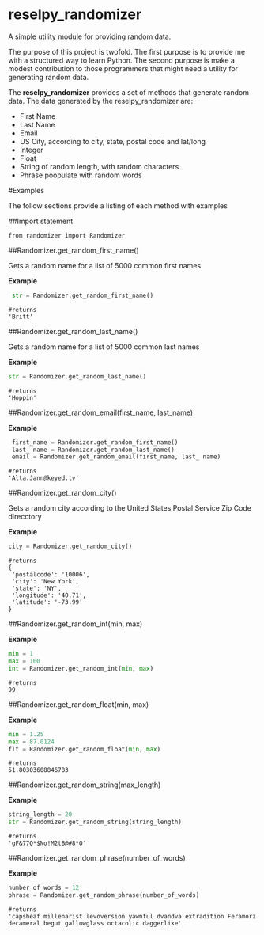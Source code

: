 # reselpy_randomizer

A simple utility module for providing random data.

The purpose of this project is twofold. The first purpose is to provide me with a structured way to learn Python. The second purpose is make a modest contribution to those programmers that might need a utility for generating random data.

The **reselpy_randomizer** provides a set of methods that generate random data. The data generated by the reselpy_randomizer are:

* First Name
* Last Name
* Email
* US City, according to city, state, postal code and lat/long
* Integer
* Float
* String of random length, with random characters
* Phrase poopulate with random words

#Examples

The follow sections provide a listing of each method with examples

##Import statement

`from randomizer import Randomizer`

##Randomizer.get_random_first_name()

Gets a random name for a list of 5000 common first names

**Example**
```python
 str = Randomizer.get_random_first_name()
 ```
 ```
 #returns
'Britt'
```

##Randomizer.get_random_last_name()

Gets a random name for a list of 5000 common last names

**Example**
```python
str = Randomizer.get_random_last_name()
 ```
 ```
#returns
'Hoppin'
```


##Randomizer.get_random_email(first_name, last_name)

**Example**
```python
 first_name = Randomizer.get_random_first_name()
 last_ name = Randomizer.get_random_last_name()
 email = Randomizer.get_random_email(first_name, last_ name)
  ```
 ```
 #returns
'Alta.Jann@keyed.tv'
```

##Randomizer.get_random_city()

Gets a random city according to the United States Postal Service Zip Code direcctory

**Example**
```python
city = Randomizer.get_random_city()
 ```
 ```
#returns
{
  'postalcode': '10006',
  'city': 'New York', 
  'state': 'NY', 
  'longitude': '40.71',
  'latitude': '-73.99'
}
```
##Randomizer.get_random_int(min, max)

**Example**
```python
min = 1
max = 100
int = Randomizer.get_random_int(min, max)
 ```
 ```
#returns
99
```

##Randomizer.get_random_float(min, max)

**Example**
```python
min = 1.25
max = 87.0124
flt = Randomizer.get_random_float(min, max)
 ```
 ```
#returns
51.80303608846783
```

##Randomizer.get_random_string(max_length)

**Example**
```python
string_length = 20
str = Randomizer.get_random_string(string_length)
 ```
 ```
#returns
'gF&77Q*$No!M2tB@#8*O'
```

##Randomizer.get_random_phrase(number_of_words)

**Example**
```python
number_of_words = 12
phrase = Randomizer.get_random_phrase(number_of_words)
 ```
 ```
#returns
'capsheaf millenarist levoversion yawnful dvandva extradition Feramorz decameral begut gallowglass octacolic daggerlike'
```

